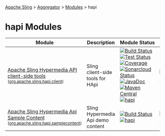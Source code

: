 [Apache Sling](https://sling.apache.org) > [Aggregator](https://github.com/apache/sling-aggregator/) > [Modules](https://github.com/apache/sling-aggregator/blob/master/docs/modules.md) > hapi
# hapi Modules

| Module | Description | Module&nbsp;Status | Pull&nbsp;Requests |
|---    |---    |---    |---    |
| [Apache Sling Hypermedia API client-side tools](https://github.com/apache/sling-org-apache-sling-hapi-client) <br/> <small>([org.apache.sling.hapi.client](https://central.sonatype.com/search?namespace=org.apache.sling&name=org.apache.sling.hapi.client))</small> | Sling client-side tools for HApi | &#32;[![Build Status](https://ci-builds.apache.org/job/Sling/job/modules/job/sling-org-apache-sling-hapi-client/job/master/badge/icon)](https://ci-builds.apache.org/job/Sling/job/modules/job/sling-org-apache-sling-hapi-client/job/master/)&#32;[![Test Status](https://img.shields.io/jenkins/tests.svg?jobUrl=https://ci-builds.apache.org/job/Sling/job/modules/job/sling-org-apache-sling-hapi-client/job/master/)](https://ci-builds.apache.org/job/Sling/job/modules/job/sling-org-apache-sling-hapi-client/job/master/test/?width=800&height=600)&#32;[![Coverage](https://sonarcloud.io/api/project_badges/measure?project=apache_sling-org-apache-sling-hapi-client&metric=coverage)](https://sonarcloud.io/dashboard?id=apache_sling-org-apache-sling-hapi-client)&#32;[![Sonarcloud Status](https://sonarcloud.io/api/project_badges/measure?project=apache_sling-org-apache-sling-hapi-client&metric=alert_status)](https://sonarcloud.io/dashboard?id=apache_sling-org-apache-sling-hapi-client)&#32;[![JavaDoc](https://www.javadoc.io/badge/org.apache.sling/org.apache.sling.hapi.client.svg)](https://www.javadoc.io/doc/org.apache.sling/org.apache.sling.hapi.client)&#32;[![Maven Central](https://maven-badges.herokuapp.com/maven-central/org.apache.sling/org.apache.sling.hapi.client/badge.svg)](https://search.maven.org/#search%7Cga%7C1%7Cg%3A%22org.apache.sling%22%20a%3A%22org.apache.sling.hapi.client%22)&#32;[![hapi](https://sling.apache.org/badges/group-hapi.svg)](https://github.com/apache/sling-aggregator/blob/master/docs/groups/hapi.md) | &#32;[![Pull Requests](https://img.shields.io/github/issues-pr/apache/sling-org-apache-sling-hapi-client.svg)](https://github.com/apache/sling-org-apache-sling-hapi-client/pulls) |
| [Apache Sling Hypermedia Api Sample Content](https://github.com/apache/sling-org-apache-sling-hapi-samplecontent) <br/> <small>([org.apache.sling.hapi.samplecontent](https://central.sonatype.com/search?namespace=org.apache.sling&name=org.apache.sling.hapi.samplecontent))</small> | Sling Hypermedia Api demo content | &#32;[![Build Status](https://ci-builds.apache.org/job/Sling/job/modules/job/sling-org-apache-sling-hapi-samplecontent/job/master/badge/icon)](https://ci-builds.apache.org/job/Sling/job/modules/job/sling-org-apache-sling-hapi-samplecontent/job/master/)&#32;[![hapi](https://sling.apache.org/badges/group-hapi.svg)](https://github.com/apache/sling-aggregator/blob/master/docs/groups/hapi.md) | &#32;[![Pull Requests](https://img.shields.io/github/issues-pr/apache/sling-org-apache-sling-hapi-samplecontent.svg)](https://github.com/apache/sling-org-apache-sling-hapi-samplecontent/pulls) |